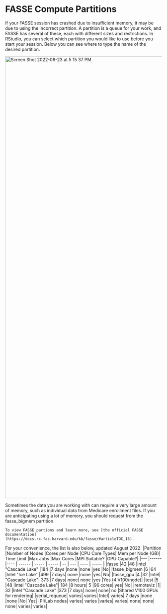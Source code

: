 # FASSE Compute Partitions

If your FASSE session has crashed due to insufficient memory, it may be due to using the incorrect partition. A partition is a queue for your work, and FASSE has several of these, each with different sizes and restrictions. In RStudio, you can select which partition you would like to use before you start your session. Below you can see where to type the name of the desired partition. 


<img width="1422" alt="Screen Shot 2022-08-23 at 5 15 37 PM" src="https://user-images.githubusercontent.com/89894104/186270037-33d2abc7-523d-4b22-b714-0c366d124f63.png">



Sometimes the data you are working with can require a very large amount of memory, such as individual data from Medicare enrollment files. If you are anticipating using a lot of memory, you should request from the fasse_bigmem partition. 

```{note}
To view FASSE partions and learn more, see [the official FASSE documentation](https://docs.rc.fas.harvard.edu/kb/fasse/#articleTOC_15).
```

For your convenience, the list is also below, updated August 2022:
|Partition	|Number of Nodes	|Cores per Node	|CPU Core Types|	Mem per Node (GB)|	Time Limit	|Max Jobs	|Max Cores	|MPI Suitable?	|GPU Capable?|
|---        |------           |----           | ------       |  -----            | -----        | --      | ---       | ----          | ----- |
|fasse	|42	|48	|Intel "Cascade Lake"	|184	|7 days	|none	|none	|yes	|No|
|fasse_bigmem	|6	|64	|Intel "Ice Lake"	|499	|7 days|	none	|none	|yes|	No|
|fasse_gpu	|4	|32	|Intel| "Cascade Lake"|	373	|7 days|	none|	none	|yes	|Yes (4 V100/node)|
|test	|5	|48	|Intel "Cascade Lake"|	184	|8 hours|	5	|96 cores|	yes|	No|
|remoteviz	|1|	32	|Intel "Cascade Lake"	|373	|7 days|	none|	none|	no	|Shared V100 GPUs for rendering|
|serial_requeue|	varies|	varies|	Intel|	varies|	7 days	|none	|none	|No|	Yes|
|PI/Lab nodes|	varies|	varies	|varies|	varies|	none|	none|	none|	varies|	varies|


